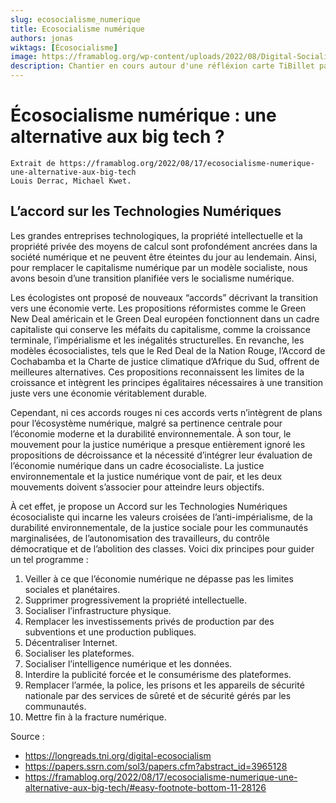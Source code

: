 ```yaml
---
slug: ecosocialisme_numerique
title: Ecosocialisme numérique
authors: jonas
wiktags: [Écosocialisme]
image: https://framablog.org/wp-content/uploads/2022/08/Digital-Socialism-LINES-1536x864-1.webp
description: Chantier en cours autour d'une réfléxion carte TiBillet partagée entre plusieurs lieux.
---
```


# Écosocialisme numérique : une alternative aux big tech ?

```
Extrait de https://framablog.org/2022/08/17/ecosocialisme-numerique-une-alternative-aux-big-tech
Louis Derrac, Michael Kwet.
```

## L’accord sur les Technologies Numériques

Les grandes entreprises technologiques, la propriété intellectuelle et la propriété privée des moyens de calcul sont
profondément ancrées dans la société numérique et ne peuvent être éteintes du jour au lendemain. Ainsi, pour remplacer
le capitalisme numérique par un modèle socialiste, nous avons besoin d’une transition planifiée vers le socialisme
numérique.

Les écologistes ont proposé de nouveaux “accords” décrivant la transition vers une économie verte. Les propositions
réformistes comme le Green New Deal américain et le Green Deal européen fonctionnent dans un cadre capitaliste qui
conserve les méfaits du capitalisme, comme la croissance terminale, l’impérialisme et les inégalités structurelles. En
revanche, les modèles écosocialistes, tels que le Red Deal de la Nation Rouge, l’Accord de Cochabamba et la Charte de
justice climatique d’Afrique du Sud, offrent de meilleures alternatives. Ces propositions reconnaissent les limites de
la croissance et intègrent les principes égalitaires nécessaires à une transition juste vers une économie véritablement
durable.

Cependant, ni ces accords rouges ni ces accords verts n’intègrent de plans pour l’écosystème numérique, malgré sa
pertinence centrale pour l’économie moderne et la durabilité environnementale. À son tour, le mouvement pour la justice
numérique a presque entièrement ignoré les propositions de décroissance et la nécessité d’intégrer leur évaluation de
l’économie numérique dans un cadre écosocialiste. La justice environnementale et la justice numérique vont de pair, et
les deux mouvements doivent s’associer pour atteindre leurs objectifs.

À cet effet, je propose un Accord sur les Technologies Numériques écosocialiste qui incarne les valeurs croisées de
l’anti-impérialisme, de la durabilité environnementale, de la justice sociale pour les communautés marginalisées, de
l’autonomisation des travailleurs, du contrôle démocratique et de l’abolition des classes. Voici dix principes pour
guider un tel programme :


1. Veiller à ce que l’économie numérique ne dépasse pas les limites sociales et planétaires.
2. Supprimer progressivement la propriété intellectuelle.
3. Socialiser l’infrastructure physique.
4. Remplacer les investissements privés de production par des subventions et une production publiques.
5. Décentraliser Internet.
6. Socialiser les plateformes.
7. Socialiser l’intelligence numérique et les données.
8. Interdire la publicité forcée et le consumérisme des plateformes.
9. Remplacer l’armée, la police, les prisons et les appareils de sécurité nationale par des services de sûreté et de
   sécurité gérés par les communautés.
10. Mettre fin à la fracture numérique.

Source :

- https://longreads.tni.org/digital-ecosocialism
- https://papers.ssrn.com/sol3/papers.cfm?abstract_id=3965128
- https://framablog.org/2022/08/17/ecosocialisme-numerique-une-alternative-aux-big-tech/#easy-footnote-bottom-11-28126

